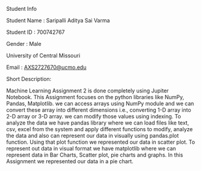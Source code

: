 Student Info

Student Name : Saripalli Aditya Sai Varma

Student ID : 700742767

Gender : Male

University of Central Missouri

Email : AXS2727670@ucmo.edu

Short Description:


Machine Learning Assignment 2 is done completely using Jupiter Notebook. This Assignment focuses on the python libraries like NumPy, Pandas, Matplotlib. we can access arrays using NumPy module and we can convert these array into different dimensions i.e., converting 1-D array into 2-D array or 3-D array. we can modify those values using indexing. To analyze the data we have pandas library where we can load files like text, csv, excel from the system and apply different functions to modify, analyze the data and also can represent our data in visually using pandas.plot function. Using that plot function we represented our data in scatter plot. To represent out data in visual format we have matplotlib where we can represent data in Bar Charts, Scatter plot, pie charts and graphs. In this Assignment we represented our data in a pie chart.
